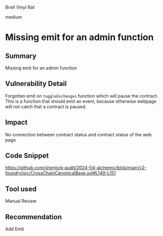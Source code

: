 Brief Vinyl Rat

medium

# Missing emit for an admin function

## Summary
Missing emit for an admin function

## Vulnerability Detail
Forgotten emit on `toggleExchanges` function which will pause the contract.
This is a function that should emit an event, because otherwise webpage will not catch that a contract is paused. 

## Impact
No connection between contract status and contract status of the web page

## Code Snippet
https://github.com/sherlock-audit/2024-04-alchemix/blob/main/v2-foundry/src/CrossChainCanonicalBase.sol#L149-L151
## Tool used

Manual Review

## Recommendation
Add Emit